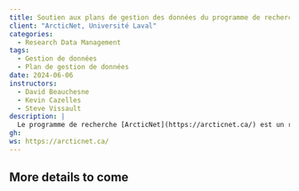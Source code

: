 ```yaml
---
title: Soutien aux plans de gestion des données du programme de recherche ArcticNet
client: "ArcticNet, Université Laval"
categories: 
  - Research Data Management
tags: 
  - Gestion de données 
  - Plan de gestion de données 
date: 2024-06-06
instructors:
  - David Beauchesne
  - Kevin Cazelles
  - Steve Vissault
description: | 
  Le programme de recherche [ArcticNet](https://arcticnet.ca/) est un réseau canadien de plus de 230 chercheurs étudiant la santé humaine, les sciences naturelles et les sciences sociales de l'Arctique. Nous avons aidé les chercheurs principaux à adopter les meilleures pratiques en matière de gestion des données en examinant la gestion de leurs plans de données à la lumière des principes [FAIR](https://www.go-fair.org/fair-principles/).
gh: 
ws: https://arcticnet.ca/
---
```



## More details to come
